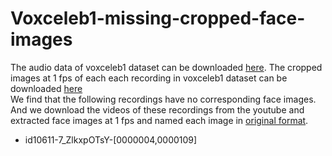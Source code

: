 # Voxceleb1-missing-cropped-face-images
The audio data of voxceleb1 dataset can be downloaded [here](http://www.robots.ox.ac.uk/~vgg/data/voxceleb/vox1.html). The cropped images at 1 fps of each each recording in voxceleb1 dataset can be downloaded [here](http://www.robots.ox.ac.uk/~vgg/research/CMBiometrics/)  
We find that the following recordings have no corresponding face images. And we download the videos of these recordings from the youtube and extracted face images at 1 fps and named each image in [original format](http://www.robots.ox.ac.uk/~vgg/research/CMBiometrics/).  
- id10611-7_ZlkxpOTsY-[0000004,0000109]

